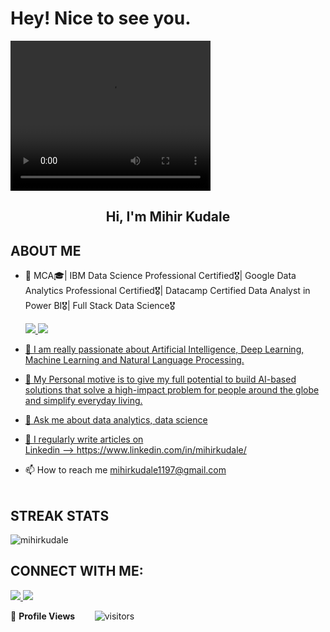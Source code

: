 # Hey! Nice to see you.


<video width="320" height="240" controls>
  <source src="myvideo.mp4" type="video/mp4">
  Your browser does not support the video tag.
</video>


<h2 align="center">Hi, I'm Mihir Kudale</h2>

## **ABOUT ME**

* 🔭 MCA🎓| IBM Data Science Professional Certified🎖️| Google Data Analytics Professional Certified🎖️| Datacamp Certified Data Analyst in Power BI🎖️| Full Stack Data Science🎖️

  <a href = "https://www.credly.com/badges/36e4432a-25da-409a-90ef-2c4d9ccfaffb?source=linked_in_profile"><img src="https://img.shields.io/badge/IBM DATA SCIENCE  PROFESSIONAL-0077B5?style=for-the-badge&logo=IBM&logoColor=white" /> </a> 
  <a href = "https://www.credly.com/badges/a3815cbd-8a79-4336-92e7-ba5e9a257c75/public_url"><img src="https://img.shields.io/badge/Google DATA ANALYTICS PROFESSIONAL -f5f6f7?style=for-the-badge&logo=Google&logoColor=blue" /> 
  
* 🔭 I am really passionate about Artificial Intelligence, Deep Learning, Machine Learning and Natural Language Processing. 

* 💬 My Personal motive is to give my full potential to build AI-based solutions that solve a high-impact problem for people around the globe and simplify everyday living.

* 💬 Ask me about data analytics, data science
* 📝 I regularly write articles on<br> Linkedin --> https://www.linkedin.com/in/mihirkudale/
* 📫 How to reach me mihirkudale1197@gmail.com<br><br>

## **STREAK STATS**
<p><img align="center" src="https://github-readme-streak-stats.herokuapp.com/?user=mihirkudale&" alt="mihirkudale" /></p>

## **CONNECT WITH ME**:
<a href = "https://www.linkedin.com/in/mihirkudale/"><img src="https://img.shields.io/badge/LinkedIn-0077B5?style=for-the-badge&logo=linkedin&logoColor=white" /> </a>
<a href = "mailto: mihirkudale1197@gmail.com"><img src="https://img.shields.io/badge/Gmail-f5f6f7?style=for-the-badge&logo=Gmail&logoColor=red" /> </a>


<!--  PROFILES VIEWS -->
🌱 **Profile Views**&nbsp;&nbsp;&nbsp;&nbsp;&nbsp;&nbsp;&nbsp;
![visitors](https://profile-counter.glitch.me/mihirkudale/count.svg?align=center)

